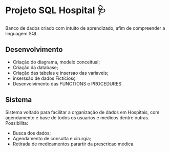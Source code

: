 # Projeto SQL Hospital 🩺
Banco de dados criado com intuito de aprendizado, afim de compreender a linguagem SQL.

## Desenvolvimento
- Criação do diagrama, modelo conceitual;
- Criação da database;
- Criação das tabelas e insersao das variaveis;
- inserssão de dados Fictíciosç
- Desenvolvimento das FUNCTIONS e PROCEDURES

## Sistema
Sistema voltado para facilitar a organização de dados em Hospitais, com agendamento e base de todos os usuarios e medicos dentre outras.
Possibilita:
- Busca dos dados;
- Agendamento de consulta e cirurgia;
- Retirada de medicamentos parartir da prescricao medica.
